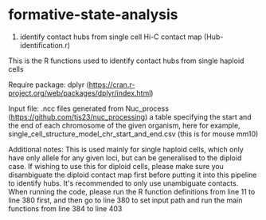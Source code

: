# formative-state-analysis

1. identify contact hubs from single cell Hi-C contact map (Hub-identification.r)

This is the R functions used to identify contact hubs from single haploid cells 

Require package: dplyr (https://cran.r-project.org/web/packages/dplyr/index.html)

Input file: .ncc files generated from Nuc_process (https://github.com/tjs23/nuc_processing)
            a table specifying the start and the end of each chromosome of the given organism, here for example, single_cell_structure_model_chr_start_and_end.csv (this is for mouse mm10)

Additional notes: 
This is used mainly for single haploid cells, which only have only allele for any given loci, but can be generalised to the diploid case. 
If wishing to use this for diploid cells, please make sure you disambiguate the diploid contact map first before putting it into this pipeline to identify hubs. 
It's recommended to only use unambiguate contacts. 
When running the code, please run the R function definitions from line 11 to line 380 first, and then go to line 380 to set input path and run the main functions 
from line 384 to line 403
    
